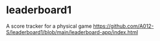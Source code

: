 # leaderboard1
A score tracker for a physical game
https://github.com/A012-S/leaderboard1/blob/main/leaderboard-app/index.html
